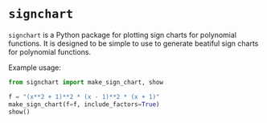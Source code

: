 # `signchart`
`signchart` is a Python package for plotting sign charts for polynomial functions. It is designed to be simple to use to generate beatiful sign charts for polynomial functions.

Example usage:

```python
from signchart import make_sign_chart, show

f = "(x**2 + 1)**2 * (x - 1)**2 * (x + 1)"
make_sign_chart(f=f, include_factors=True)
show()
```